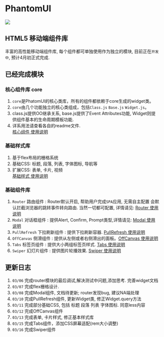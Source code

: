 PhantomUI    
=== 
![](https://travis-ci.org/T-phantom/PhantomUI.svg?branch=master)  
## HTML5 移动端组件库  
丰富的高性能移动端组件库, 每个组件都可单独使用作为独立的模块, 目前正在`开发中`, 预计4月初正式完成.   

## 已经完成模块  
### 核心组件库 core   
1. `core`是PhatomUI的核心类库，所有的组件都依赖于core生成的widget类。  
2. `core`由几个功能独立的核心类组成，包括`Class.js` `Base.js` `Widget.js`。    
3. class.js提供OO继承关系, base.js提供了Event Attributes功能, Widget则提供组件基本的生命周期模板功能.  
4. 详系用法请查看各自的readme文件.  
[核心组件 使用说明](https://github.com/T-phantom/PhantomUI/tree/master/src/core)
 
### 基础样式库  
1. 基于flex布局的栅格系统   
2. 基础CSS: 标题, 段落, 列表, 字体图标, 导航等   
3. 扩展CSS: 表单, 卡片, 视频  
[基础样式 使用说明](https://github.com/T-phantom/PhantomUI/tree/master/less)

### 基础组件库  
1.  `Router` 路由组件 : Router默认开启, 帮助用户完成`SPA`应用, 无需自主配置 会默认拦截浏览器的跳转事件转向路由. 当然一切都可配置, 
详情请见: [Router 使用说明](https://github.com/T-phantom/PhantomUI/tree/master/src/widgets/router)    
2. `Modal` 对话框组件 : 提供Alert, Confirm, Prompt类型,详情请见: [Modal 使用说明](https://github.com/T-phantom/PhantomUI/tree/master/src/widgets/modal)  
3. `PullRefresh` 下拉刷新组件 : 提供下拉刷新容器. [PullRefresh 使用说明](https://github.com/T-phantom/PhantomUI/tree/master/src/widgets/pullRefresh)  
4. `OffCanvas`  侧滑组件 : 提供从左侧或者右侧滑出的面板。[OffCanvas 使用说明](https://github.com/T-phantom/PhantomUI/tree/master/src/widgets/offCanvas)  
5. `Tabs` 标签页组件 : 提供大小两组标签页样式. [Tabs 使用说明](https://github.com/T-phantom/PhantomUI/tree/master/src/widgets/tabs)  
6. `Swiper` 幻灯片组件 : 提供图片轮播效果. [Swiper 使用说明](https://github.com/T-phantom/PhantomUI/tree/master/src/widgets/swiper)   

## 更新日志  
1. `03/06` 完成router模块的最后调试,解决测试中问题,添加思考. 完善widget文档  
2. `03/07` 完成flex栅格设计.
3. `03/08` 完成Modal组件, 文档待更新; router发现bug, 建议NA端处理
4. `03/10` 完成PullRefresh组件, 更新Widget类, 修正Widget.query方法  
5. `03/11` 完成部分基础CSS, 包括 标题 段落 列表 字体图标. 同意less内容  
6. `03/12` 完成OffCanvas组件
7. `03/13` 完成表单, 卡片样式, 修正基本样式库  
8. `03/15` 完成Tabs组件，添加CSS屏幕适配(rem大小调整)
9. `03/16` 完成Swiper组件  


    



